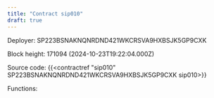 ```yaml
---
title: "Contract sip010"
draft: true
---
```

Deployer: SP223BSNAKNQNRDND421WKCRSVA9HXBSJK5GP9CXK


 



Block height: 171094 (2024-10-23T19:22:04.000Z)

Source code: {{<contractref "sip010" SP223BSNAKNQNRDND421WKCRSVA9HXBSJK5GP9CXK sip010>}}

Functions:


